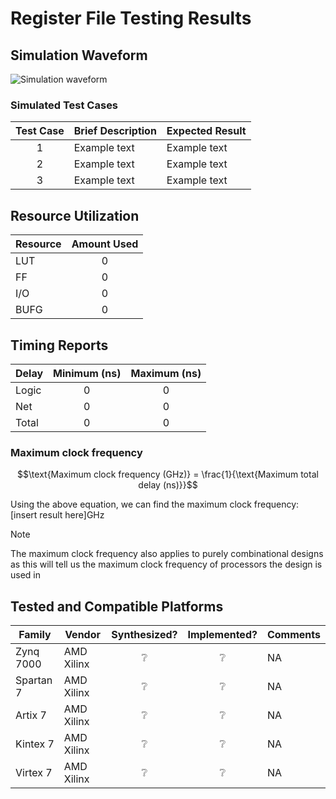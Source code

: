 # Register File Testing Results

## Simulation Waveform
![Simulation waveform](https://github.com/Zachary-Pearce/Pomegranate/blob/main/images/RegFile_Waveform)

### Simulated Test Cases
<!-- Please make sure to give a brief description of the simulation test cases -->
| Test Case | Brief Description | Expected Result |
| :---: | --- | --- |
| 1 | Example text | Example text |
| 2 | Example text | Example text |
| 3 | Example text | Example text |

## Resource Utilization

<!-- This does not show all of the resources you could use, just the most common ones... -->
<!-- Feel free to add more rows to the table if needed -->
| Resource | Amount Used |
| --- | :---: |
| LUT | 0 |
| FF | 0 |
| I/O | 0 |
| BUFG | 0 |

## Timing Reports

<!-- In this section, please present the timing characteristics of the design -->
| Delay | Minimum (ns) | Maximum (ns) |
| --- | :---: | :---: |
| Logic | 0 | 0 |
| Net | 0 | 0 |
| Total | 0 | 0 |

### Maximum clock frequency

```math
\text{Maximum clock frequency (GHz)} = \frac{1}{\text{Maximum total delay (ns)}}
```

Using the above equation, we can find the maximum clock frequency: $[\text{insert result here}]\text{GHz}$

> [!NOTE]
> The maximum clock frequency also applies to purely combinational designs as this will tell us the maximum clock frequency of processors the design is used in

## Tested and Compatible Platforms

<!-- refer to the contribution guidelines for how to fill out this table -->
| Family | Vendor | Synthesized? | Implemented? | Comments |
| --- | --- | :---: | :---: | --- |
| Zynq 7000 | AMD Xilinx | :grey_question: | :grey_question: | NA |
| Spartan 7 | AMD Xilinx | :grey_question: | :grey_question: | NA |
| Artix 7 | AMD Xilinx | :grey_question: | :grey_question: | NA |
| Kintex 7 | AMD Xilinx | :grey_question: | :grey_question: | NA |
| Virtex 7 | AMD Xilinx | :grey_question: | :grey_question: | NA |